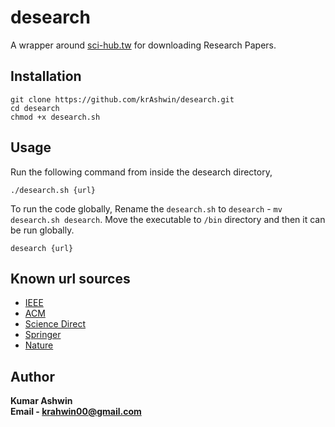 # desearch
A wrapper around [sci-hub.tw](https://sci-hub.tw) for downloading Research Papers.

## Installation
```shell
git clone https://github.com/krAshwin/desearch.git
cd desearch
chmod +x desearch.sh
```
## Usage
Run the following command from inside the desearch directory,
```shell
./desearch.sh {url}
```

To run the code globally, 
Rename the `desearch.sh` to `desearch` - `mv desearch.sh desearch`. Move the executable to `/bin` directory and then it can be run globally.
```shell
desearch {url}
```

## Known url sources
- [IEEE](https://ieeexplore.ieee.org/Xplore/)
- [ACM](https://dl.acm.org/)
- [Science Direct](https://www.sciencedirect.com/)
- [Springer](https://www.springer.com/in)
- [Nature](https://www.nature.com)

## Author
**Kumar Ashwin** <br>
**Email - krahwin00@gmail.com**
